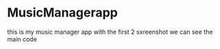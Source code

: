 # MusicManagerapp
this is my music manager app 
with the first 2 sxreenshot we can see the main code 
